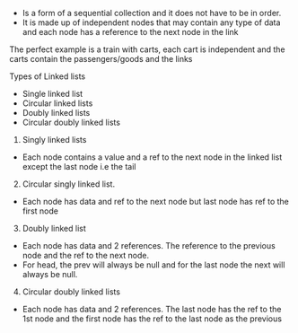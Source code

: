 - Is a form of a sequential collection and it does not have to be in order. 
- It is made up of independent nodes that may contain any type of data and each node has a reference to the next node in the link 

The perfect example is a train with carts, each cart is independent and the carts contain the passengers/goods and the links 

Types of Linked lists 
- Single linked list 
- Circular linked lists 
- Doubly linked lists 
- Circular doubly linked lists 

1. Singly linked lists 
- Each node contains a value and a ref to the next node in the linked list except the last node i.e the tail
2. Circular singly linked list. 
- Each node has  data and ref to the next node but last node has ref to the first node 
3. Doubly linked list 
- Each node has data and 2 references. The reference to the previous node and the ref to the next node. 
- For head, the prev will always be null and for the last node the next will always be null. 
4. Circular doubly linked lists
- Each node has data and 2 references. The last node has the ref to the 1st node and the first node has the ref to the last node as the previous 


